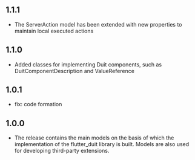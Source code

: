 ## 1.1.1
- The ServerAction model has been extended with new properties to maintain local executed actions
## 1.1.0
- Added classes for implementing Duit components, such as DuitComponentDescription and ValueReference 
## 1.0.1
- fix: code formation
## 1.0.0
- The release contains the main models on the basis of which the implementation of the flutter_duit library is built. Models are also used for developing third-party extensions.
